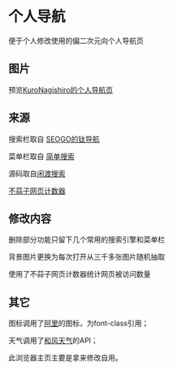 # 个人导航

便于个人修改使用的偏二次元向个人导航页

## 图片

预览[KuroNagishiro的个人导航页](https://kuronagishiro.github.io/kuro/) 

## 来源    
  
搜索栏取自 [SEOGO的钛导航](https://www.seogo.me/)

菜单栏取自 [简单搜索](https://github.com/5iux/sou)  

源码取自[闲渡搜索](https://github.com/xiandus/search) 

[不蒜子网页计数器](http://busuanzi.ibruce.info/)

## 修改内容

删除部分功能只留下几个常用的搜索引擎和菜单栏

背景图片更换为每次打开从三千多张图片随机抽取

使用了不蒜子网页计数器统计网页被访问数量

## 其它

图标调用了[阿里](https://www.iconfont.cn/)的图标，为font-class引用；

天气调用了[和风天气](https://dev.heweather.com/)的API；

此浏览器主页主要是拿来修改自用。

